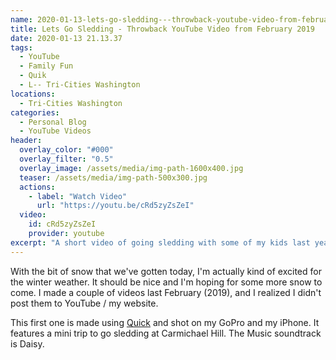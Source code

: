 ```yaml
---
name: 2020-01-13-lets-go-sledding---throwback-youtube-video-from-february-2019.md
title: Lets Go Sledding - Throwback YouTube Video from February 2019 
date: 2020-01-13 21.13.37
tags:
  - YouTube
  - Family Fun
  - Quik
  - L-- Tri-Cities Washington
locations: 
  - Tri-Cities Washington
categories:
  - Personal Blog
  - YouTube Videos
header:
  overlay_color: "#000"
  overlay_filter: "0.5"
  overlay_image: /assets/media/img-path-1600x400.jpg
  teaser: /assets/media/img-path-500x300.jpg
  actions:
    - label: "Watch Video"
      url: "https://youtu.be/cRd5zyZsZeI"
  video:
    id: cRd5zyZsZeI
    provider: youtube
excerpt: "A short video of going sledding with some of my kids last year (2019)."
---
```


With the bit of snow that we've gotten today, I'm actually kind of excited for the winter weather. It should be nice and I'm hoping for some more snow to come. I made a couple of videos last February (2019), and I realized I didn't post them to YouTube / my website.

This first one is made using [Quick](https://apps.apple.com/us/app/quik-gopro-video-editor/id694164275) and shot on my GoPro and my iPhone. It features a mini trip to go sledding at Carmichael Hill. The Music soundtrack is Daisy.

